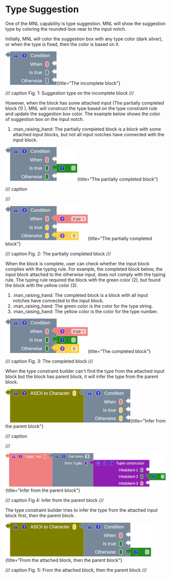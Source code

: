 # Type Suggestion

One of the MNL capability is type suggestion. MNL will show the suggestion type by coloring the rounded-box near to the input notch.
 
Initially, MNL will color the suggestion box with any type color (dark silver), or when the type is fixed, then the color is based on it.

![type-suggestion](./assets/images/type_suggestion_1.png){title="The incomplete block"}

/// caption
Fig. 1: Suggestion type on the incomplete block
///

<div class="annotate" markdown>

However, when the block has some attached input (The partially completed block (1) ), MNL will construct the type based on the type constraint rule and update the suggestion box color. The example below shows the color of suggestion box on the input notch.

</div>

1.  :man_raising_hand: The partially completed block is a block with some attached input blocks, but not all input notches have connected with the input block.

![type-suggestion](./assets/images/type_suggestion_2.png){title="The partially completed block"}

/// caption

///

![type-suggestion](./assets/images/type_suggestion_3.png){title="The partially completed block"}

/// caption
Fig. 2: The partially completed block
///

<div class="annotate" markdown>

When the block is complete, user can check whether the input block complies with the typing rule. For example, the completed block below, the input block attached to the otherwise input, does not comply with the typing rule. The typing rule required the block with the green color (2), but found the block with the yellow color (3).

</div>

1.  :man_raising_hand: The completed block is a block with all input notches have connected to the input block.
2.  :man_raising_hand: The green color is the color for the type string.
3.  :man_raising_hand: The yellow color is the color for the type number.

![type-suggestion](./assets/images/type_suggestion_4.png){title="The completed block"}

/// caption
Fig. 3: The completed block
/// 

When the type constraint builder can't find the type from the attached input block but the block has parent block, it will infer the type from the parent block.

![type-suggestion](./assets/images/type_suggestion_5.png){title="Infer from the parent block"}

/// caption

///

![type-suggestion](./assets/images/type_suggestion_7.png){title="Infer from the parent block"}

/// caption
Fig 4: Infer from the parent block
///

The type constraint builder tries to infer the type from the attached input block first, then the parent block. 

![type-suggestion](./assets/images/type_suggestion_6.png){title="From the attached block, then the parent block"}

/// caption
Fig. 5: From the attached block, then the parent block
///
